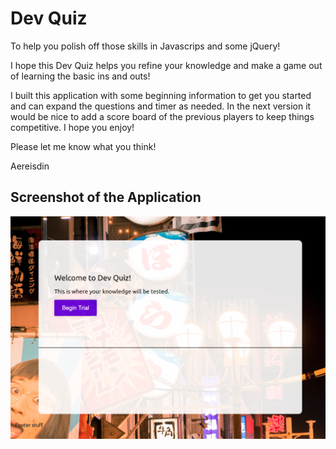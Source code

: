 # Dev Quiz

To help you polish off those skills in Javascrips and some jQuery!

I hope this Dev Quiz helps you refine your knowledge and make a game out of learning the basic ins and outs!

I built this application with some beginning information to get you started and can expand the questions and timer as needed. In the next version it would be nice to add a score board of the previous players to keep things competitive. I hope you enjoy!

Please let me know what you think!

Aereisdin
## Screenshot of the Application
![Screenshot](./assets/screenshot.png "Validation")
